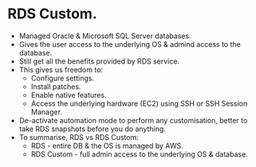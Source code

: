 # **RDS Custom.**

* Managed Oracle & Microsoft SQL Server databases.
* Gives the user access to the underlying OS & admind access to the database.
* Still get all the benefits provided by RDS service.
* This gives us freedom to:
    * Configure settings.
    * Install patches.
    * Enable native features.
    * Access the underlying hardware (EC2) using SSH or SSH Session Manager.
* De-activate automation mode to perform any customisation, better to take RDS snapshots before you do anything.
* To summarise, RDS vs RDS Custom:
    * RDS - entire DB & the OS is managed by AWS.
    * RDS Custom - full admin access to the underlying OS & database.